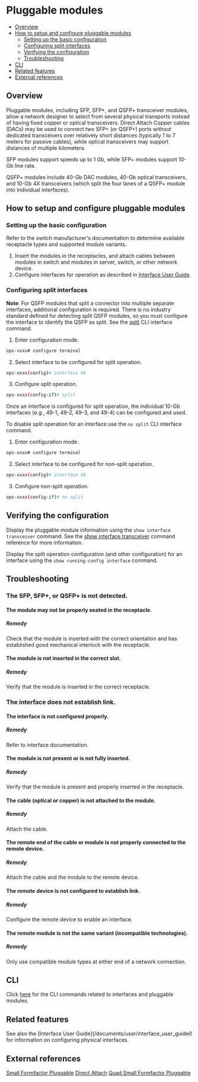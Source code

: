 # Pluggable modules

- [Overview](#overview)
- [How to setup and configure pluggable modules](#how-to-setup-and-configure-pluggable-modules)
	- [Setting up the basic configuration](#setting-up-the-basic-configuration)
	- [Configuring split interfaces](#configuring-split-interfaces)
	- [Verifying the configuration](#verifying-the-configuration)
	- [Troubleshooting](#troubleshooting)
- [CLI](#cli)
- [Related features](#related-features)
- [External references](#external-references)

## Overview
Pluggable modules, including SFP, SFP+, and QSFP+ transceiver modules, allow a network designer to select from several physical transports instead of having fixed copper or optical transceivers. Direct Attach Copper cables (DACs) may be used to connect two SFP+ (or QSFP+) ports without dedicated transceivers over relatively short distances (typically 1 to 7 meters for passive cables), while optical transceivers may support distances of multiple kilometers.

SFP modules support speeds up to 1 Gb, while SFP+ modules support 10-Gb line rate.

QSFP+ modules include 40-Gb DAC modules, 40-Gb optical transceivers, and 10-Gb 4X transceivers (which split the four lanes of a QSFP+ module into individual interfaces).

## How to setup and configure pluggable modules

### Setting up the basic configuration

Refer to the switch manufacturer's documentation to determine available receptacle types and supported module variants.
 1. Insert the modules in the receptacles, and attach cables between modules in switch and modules in server, switch, or other network device.
 1. Configure interfaces for operation as described in [Interface User Guide](/documents/user/interface_user_guide).

### Configuring split interfaces
**Note**: For QSFP modules that split a connector into multiple separate interfaces, additional configuration is required. There is no industry standard defined for detecting split QSFP modules, so you must configure the interface to identify the QSFP as split. See the [split](/documents/user/interface_cli#intfsplit) CLI interface command.

1. Enter configuration mode.
```bash
ops-xxxx# configure terminal
```
2. Select interface to be configured for split operation.
```bash
ops-xxxx(config)# interface 49
```
3. Configure split operation.
```bash
ops-xxxx(config-if)# split
```

Once an interface is configured for split operation, the individual 10-Gb interfaces (e.g., 49-1, 49-2, 49-3, and 49-4) can be configured and used.

To disable split operation for an interface use the `no split` CLI interface command.

1. Enter configuration mode.
```bash
ops-xxxx# configure terminal
```
2. Select interface to be configured for non-split operation.
```bash
ops-xxxx(config)# interface 49
```
3. Configure non-split operation.
```bash
ops-xxxx(config-if)# no split
```

## Verifying the configuration

Display the pluggable module information using the `show interface transceiver` command. See the [show interface transceiver](/documents/user/interface_cli#showalltransintf) command reference for more information.

Display the split operation configuration (and other configuration) for an interface using the `show running-config interface` command.

## Troubleshooting

### The SFP, SFP+, or QSFP+ is not detected.
#### The module may not be properly seated in the receptacle.
##### Remedy
Check that the module is inserted with the correct orientation and has established good mechanical interlock with the receptacle.
#### The module is not inserted in the correct slot.
##### Remedy
Verify that the module is inserted in the correct receptacle.
### The interface does not establish link.
#### The interface is not configured properly.
##### Remedy
Refer to interface documentation.
#### The module is not present or is not fully inserted.
##### Remedy
Verify that the module is present and properly inserted in the receptacle.
#### The cable (optical or copper) is not attached to the module.
##### Remedy
Attach the cable.
#### The remote end of the cable or module is not properly connected to the remote device.
##### Remedy
Attach the cable and the module to the remote device.
#### The remote device is not configured to establish link.
##### Remedy
Configure the remote device to enable an interface.
#### The remote module is not the same variant (incompatible technologies).
##### Remedy
Only use compatible module types at either end of a network connection.

## CLI
Click [here](/documents/user/interface_cli) for the CLI commands related to interfaces and pluggable modules.

## Related features
See also the [Interface User Guide](/documents/user/interface_user_guide0 for information on configuring physical interfaces.

## External references
[Small Formfactor Pluggable](https://en.wikipedia.org/wiki/Small_form-factor_pluggable_transceiver "Wikipedia")
[Direct Attach](https://en.wikipedia.org/wiki/10_Gigabit_Ethernet#SFP.2B_Direct_Attach "Wikipedia")
[Quad Small Formfactor Pluggable](https://en.wikipedia.org/wiki/QSFP "Wikipedia")
